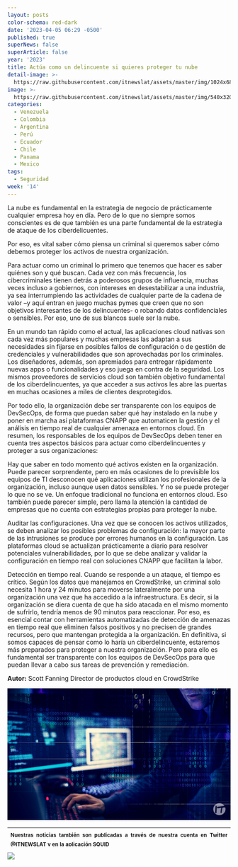 ```yaml
---
layout: posts
color-schema: red-dark
date: '2023-04-05 06:29 -0500'
published: true
superNews: false
superArticle: false
year: '2023'
title: Actúa como un delincuente si quieres proteger tu nube
detail-image: >-
  https://raw.githubusercontent.com/itnewslat/assets/master/img/1024x680/hacker-codigo-g.jpg
image: >-
  https://raw.githubusercontent.com/itnewslat/assets/master/img/540x320/hacker-codigo-p.jpg
categories:
  - Venezuela
  - Colombia
  - Argentina
  - Perú
  - Ecuador
  - Chile
  - Panama
  - Mexico
tags:
  - Seguridad
week: '14'
---
```

La nube es fundamental en la estrategia de negocio de prácticamente cualquier empresa hoy en día. Pero de lo que no siempre somos conscientes es de que también es una parte fundamental de la estrategia de ataque de los ciberdelicuentes.

Por eso, es vital saber cómo piensa un criminal si queremos saber cómo debemos proteger los activos de nuestra organización.

Para actuar como un criminal lo primero que tenemos que hacer es saber quiénes son y qué buscan. Cada vez con más frecuencia, los cibercriminales tienen detrás a poderosos grupos de influencia, muchas veces incluso a gobiernos, con intereses en desestabilizar a una industria, ya sea interrumpiendo las actividades de cualquier parte de la cadena de valor –y aquí entran en juego muchas pymes que creen que no son objetivos interesantes de los delincuentes- o robando datos confidenciales o sensibles. Por eso, uno de sus blancos suele ser la nube.

En un mundo tan rápido como el actual, las aplicaciones cloud nativas son cada vez más populares y muchas empresas las adaptan a sus necesidades sin fijarse en posibles fallos de configuración o de gestión de credenciales y vulnerabilidades que son aprovechadas por los criminales. Los diseñadores, además, son apremiados para entregar rápidamente nuevas apps o funcionalidades y eso juega en contra de la seguridad. Los mismos proveedores de servicios cloud son también objetivo fundamental de los ciberdelincuentes, ya que acceder a sus activos les abre las puertas en muchas ocasiones a miles de clientes desprotegidos.

Por todo ello, la organización debe ser transparente con los equipos de DevSecOps, de forma que puedan saber qué hay instalado en la nube y poner en marcha así plataformas CNAPP que automaticen la gestión y el análisis en tiempo real de cualquier amenaza en entornos cloud. En resumen, los responsables de los equipos de DevSecOps deben tener en cuenta tres aspectos básicos para actuar como ciberdelincuentes y proteger a sus organizaciones:

Hay que saber en todo momento qué activos existen en la organización. Puede parecer sorprendente, pero en más ocasiones de lo previsible los equipos de TI desconocen qué aplicaciones utilizan los profesionales de la organización, incluso aunque usen datos sensibles. Y no se puede proteger lo que no se ve. Un enfoque tradicional no funciona en entornos cloud. Eso también puede parecer simple, pero llama la atención la cantidad de empresas que no cuenta con estrategias propias para proteger la nube.
 
Auditar las configuraciones. Una vez que se conocen los activos utilizados, se deben analizar los posibles problemas de configuración: la mayor parte de las intrusiones se produce por errores humanos en la configuración. Las plataformas cloud se actualizan prácticamente a diario para resolver potenciales vulnerabilidades, por lo que se debe analizar y validar la configuración en tiempo real con soluciones CNAPP que facilitan la labor.
 
Detección en tiempo real. Cuando se responde a un ataque, el tiempo es crítico. Según los datos que manejamos en CrowdStrike, un criminal solo necesita 1 hora y 24 minutos para moverse lateralmente por una organización una vez que ha accedido a la infraestructura. Es decir, si la organización se diera cuenta de que ha sido atacada en el mismo momento de sufrirlo, tendría menos de 90 minutos para reaccionar. Por eso, es esencial contar con herramientas automatizadas de detección de amenazas en tiempo real que eliminen falsos positivos y no precisen de grandes recursos, pero que mantengan protegida a la organización.
En definitiva, si somos capaces de pensar como lo haría un ciberdelincuente, estaremos más preparados para proteger a nuestra organización. Pero para ello es fundamental ser transparente con los equipos de DevSecOps para que puedan llevar a cabo sus tareas de prevención y remediación.

**Autor:** Scott Fanning Director de productos cloud en CrowdStrike

![](https://raw.githubusercontent.com/itnewslat/assets/master/img/540x320/hacker-codigo-p.jpg)

<table style="height: 42px;" width="569">
<tbody>
<tr>
<td style="text-align: justify;"><sub><strong>Nuestras noticias también son publicadas a través de nuestra cuenta en Twitter <a href="https://twitter.com/itnewslat?lang=es">@ITNEWSLAT</a> y en la aplicación <a href="https://squidapp.co/en/">SQUID</a></strong></sub></td>
</tr>
</tbody>
</table>
<img src="https://tracker.metricool.com/c3po.jpg?hash=56f88a41e39ab42c063cc51676587a04"/>